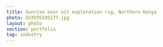 ```yaml
---
title: Sunrise over oil exploration rig, Northern Kenya
photo: GSTUTG195177.jpg 
layout: photo 
section: portfolio 
tag: industry 
--- 
```

